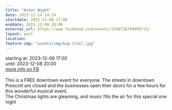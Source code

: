 ```yaml
---
title: "Acker Night"
date: 2023-11-14 14:24
startdate: 2023-12-08 17:00
enddate: 2023-12-08 20:00
external_url: https://www.facebook.com/events/1540718749999712/
layout: post
location: 
feature-img: "assets/img/big-trail.jpg"
---
```


starting at: 2023-12-08 17:00<br>until: 2023-12-08 20:00<br><a href="https://www.facebook.com/events/1540718749999712/">more info on FB</a><br><br>This is a FREE downtown event for everyone. The streets in downtown Prescott are closed and the businesses open their doors for a few hours for this wonderful musical event.<br>
  The Christmas lights are gleaming, and music fills the air for this special one night<br>
  <br>
  

